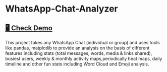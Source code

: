 # WhatsApp-Chat-Analyzer
## <a href="https://whatsapp-chat-analyzer-using-p.herokuapp.com/" target="_blank" rel="noreferrer"> 🖥 Check Demo  </a> 

This project takes any WhatsApp Chat (individual or group) and uses tools like pandas, matplotlib to provide an analysis on the basis of different features including stats (total messages, words, media & links shared), busiest users, weekly & monthly activity maps,periodically heat maps, daily timeline and other fun stats including Word Cloud and Emoji analysis.

  
